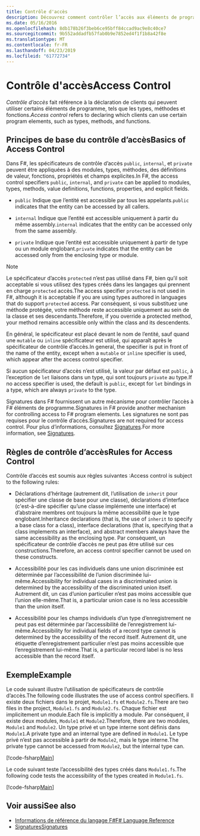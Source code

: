 ```yaml
---
title: Contrôle d'accès
description: Découvrez comment contrôler l’accès aux éléments de programmation, tels que les types, méthodes et fonctions, dans le F# langage de programmation.
ms.date: 05/16/2016
ms.openlocfilehash: 8db178b26f3beb6ce95bff84ccad9ac9e8c40ce7
ms.sourcegitcommit: 9b552addadfb57fab0b9e7852ed4f1f1b8a42f8e
ms.translationtype: MT
ms.contentlocale: fr-FR
ms.lasthandoff: 04/23/2019
ms.locfileid: "61772734"
---
```

# <a name="access-control"></a><span data-ttu-id="c987b-103">Contrôle d'accès</span><span class="sxs-lookup"><span data-stu-id="c987b-103">Access Control</span></span>

<span data-ttu-id="c987b-104">*Contrôle d’accès* fait référence à la déclaration de clients qui peuvent utiliser certains éléments de programme, tels que les types, méthodes et fonctions.</span><span class="sxs-lookup"><span data-stu-id="c987b-104">*Access control* refers to declaring which clients can use certain program elements, such as types, methods, and functions.</span></span>

## <a name="basics-of-access-control"></a><span data-ttu-id="c987b-105">Principes de base du contrôle d’accès</span><span class="sxs-lookup"><span data-stu-id="c987b-105">Basics of Access Control</span></span>

<span data-ttu-id="c987b-106">Dans F#, les spécificateurs de contrôle d’accès `public`, `internal`, et `private` peuvent être appliquées à des modules, types, méthodes, des définitions de valeur, fonctions, propriétés et champs explicites.</span><span class="sxs-lookup"><span data-stu-id="c987b-106">In F#, the access control specifiers `public`, `internal`, and `private` can be applied to modules, types, methods, value definitions, functions, properties, and explicit fields.</span></span>

- <span data-ttu-id="c987b-107">`public` Indique que l’entité est accessible par tous les appelants.</span><span class="sxs-lookup"><span data-stu-id="c987b-107">`public` indicates that the entity can be accessed by all callers.</span></span>

- <span data-ttu-id="c987b-108">`internal` Indique que l’entité est accessible uniquement à partir du même assembly.</span><span class="sxs-lookup"><span data-stu-id="c987b-108">`internal` indicates that the entity can be accessed only from the same assembly.</span></span>

- <span data-ttu-id="c987b-109">`private` Indique que l’entité est accessible uniquement à partir de type ou un module englobant.</span><span class="sxs-lookup"><span data-stu-id="c987b-109">`private` indicates that the entity can be accessed only from the enclosing type or module.</span></span>

> [!NOTE]
> <span data-ttu-id="c987b-110">Le spécificateur d’accès `protected` n’est pas utilisé dans F#, bien qu’il soit acceptable si vous utilisez des types créés dans les langages qui prennent en charge `protected` accès.</span><span class="sxs-lookup"><span data-stu-id="c987b-110">The access specifier `protected` is not used in F#, although it is acceptable if you are using types authored in languages that do support `protected` access.</span></span> <span data-ttu-id="c987b-111">Par conséquent, si vous substituez une méthode protégée, votre méthode reste accessible uniquement au sein de la classe et ses descendants.</span><span class="sxs-lookup"><span data-stu-id="c987b-111">Therefore, if you override a protected method, your method remains accessible only within the class and its descendents.</span></span>

<span data-ttu-id="c987b-112">En général, le spécificateur est placé devant le nom de l’entité, sauf quand une `mutable` ou `inline` spécificateur est utilisé, qui apparaît après le spécificateur de contrôle d’accès.</span><span class="sxs-lookup"><span data-stu-id="c987b-112">In general, the specifier is put in front of the name of the entity, except when a `mutable` or `inline` specifier is used, which appear after the access control specifier.</span></span>

<span data-ttu-id="c987b-113">Si aucun spécificateur d’accès n’est utilisé, la valeur par défaut est `public`, à l’exception de `let` liaisons dans un type, qui sont toujours `private` au type.</span><span class="sxs-lookup"><span data-stu-id="c987b-113">If no access specifier is used, the default is `public`, except for `let` bindings in a type, which are always `private` to the type.</span></span>

<span data-ttu-id="c987b-114">Signatures dans F# fournissent un autre mécanisme pour contrôler l’accès à F# éléments de programme.</span><span class="sxs-lookup"><span data-stu-id="c987b-114">Signatures in F# provide another mechanism for controlling access to F# program elements.</span></span> <span data-ttu-id="c987b-115">Les signatures ne sont pas requises pour le contrôle d’accès.</span><span class="sxs-lookup"><span data-stu-id="c987b-115">Signatures are not required for access control.</span></span> <span data-ttu-id="c987b-116">Pour plus d’informations, consultez [Signatures](signatures.md).</span><span class="sxs-lookup"><span data-stu-id="c987b-116">For more information, see [Signatures](signatures.md).</span></span>

## <a name="rules-for-access-control"></a><span data-ttu-id="c987b-117">Règles de contrôle d’accès</span><span class="sxs-lookup"><span data-stu-id="c987b-117">Rules for Access Control</span></span>

<span data-ttu-id="c987b-118">Contrôle d’accès est soumis aux règles suivantes :</span><span class="sxs-lookup"><span data-stu-id="c987b-118">Access control is subject to the following rules:</span></span>

- <span data-ttu-id="c987b-119">Déclarations d’héritage (autrement dit, l’utilisation de `inherit` pour spécifier une classe de base pour une classe), déclarations d’interface (c'est-à-dire spécifier qu’une classe implémente une interface) et d’abstraire membres ont toujours la même accessibilité que le type englobant.</span><span class="sxs-lookup"><span data-stu-id="c987b-119">Inheritance declarations (that is, the use of `inherit` to specify a base class for a class), interface declarations (that is, specifying that a class implements an interface), and abstract members always have the same accessibility as the enclosing type.</span></span> <span data-ttu-id="c987b-120">Par conséquent, un spécificateur de contrôle d’accès ne peut pas être utilisé sur ces constructions.</span><span class="sxs-lookup"><span data-stu-id="c987b-120">Therefore, an access control specifier cannot be used on these constructs.</span></span>

- <span data-ttu-id="c987b-121">Accessibilité pour les cas individuels dans une union discriminée est déterminée par l’accessibilité de l’union discriminée lui-même.</span><span class="sxs-lookup"><span data-stu-id="c987b-121">Accessibility for individual cases in a discriminated union is determined by the accessibility of the discriminated union itself.</span></span> <span data-ttu-id="c987b-122">Autrement dit, un cas d’union particulier n’est pas moins accessible que l’union elle-même.</span><span class="sxs-lookup"><span data-stu-id="c987b-122">That is, a particular union case is no less accessible than the union itself.</span></span>

- <span data-ttu-id="c987b-123">Accessibilité pour les champs individuels d’un type d’enregistrement ne peut pas est déterminée par l’accessibilité de l’enregistrement lui-même.</span><span class="sxs-lookup"><span data-stu-id="c987b-123">Accessibility for individual fields of a record type cannot is determined by the accessibility of the record itself.</span></span> <span data-ttu-id="c987b-124">Autrement dit, une étiquette d’enregistrement particulier n’est pas moins accessible que l’enregistrement lui-même.</span><span class="sxs-lookup"><span data-stu-id="c987b-124">That is, a particular record label is no less accessible than the record itself.</span></span>

## <a name="example"></a><span data-ttu-id="c987b-125">Exemple</span><span class="sxs-lookup"><span data-stu-id="c987b-125">Example</span></span>

<span data-ttu-id="c987b-126">Le code suivant illustre l’utilisation de spécificateurs de contrôle d’accès.</span><span class="sxs-lookup"><span data-stu-id="c987b-126">The following code illustrates the use of access control specifiers.</span></span> <span data-ttu-id="c987b-127">Il existe deux fichiers dans le projet, `Module1.fs` et `Module2.fs`.</span><span class="sxs-lookup"><span data-stu-id="c987b-127">There are two files in the project, `Module1.fs` and `Module2.fs`.</span></span> <span data-ttu-id="c987b-128">Chaque fichier est implicitement un module.</span><span class="sxs-lookup"><span data-stu-id="c987b-128">Each file is implicitly a module.</span></span> <span data-ttu-id="c987b-129">Par conséquent, il existe deux modules, `Module1` et `Module2`.</span><span class="sxs-lookup"><span data-stu-id="c987b-129">Therefore, there are two modules, `Module1` and `Module2`.</span></span> <span data-ttu-id="c987b-130">Un type privé et un type interne sont définis dans `Module1`.</span><span class="sxs-lookup"><span data-stu-id="c987b-130">A private type and an internal type are defined in `Module1`.</span></span> <span data-ttu-id="c987b-131">Le type privé n’est pas accessible à partir de `Module2`, mais le type interne.</span><span class="sxs-lookup"><span data-stu-id="c987b-131">The private type cannot be accessed from `Module2`, but the internal type can.</span></span>

[!code-fsharp[Main](../../../samples/snippets/fsharp/access-control/snippet1.fs)]

<span data-ttu-id="c987b-132">Le code suivant teste l’accessibilité des types créés dans `Module1.fs`.</span><span class="sxs-lookup"><span data-stu-id="c987b-132">The following code tests the accessibility of the types created in `Module1.fs`.</span></span>

[!code-fsharp[Main](../../../samples/snippets/fsharp/access-control/snippet2.fs)]

## <a name="see-also"></a><span data-ttu-id="c987b-133">Voir aussi</span><span class="sxs-lookup"><span data-stu-id="c987b-133">See also</span></span>

- [<span data-ttu-id="c987b-134">Informations de référence du langage F#</span><span class="sxs-lookup"><span data-stu-id="c987b-134">F# Language Reference</span></span>](index.md)
- [<span data-ttu-id="c987b-135">Signatures</span><span class="sxs-lookup"><span data-stu-id="c987b-135">Signatures</span></span>](signatures.md)